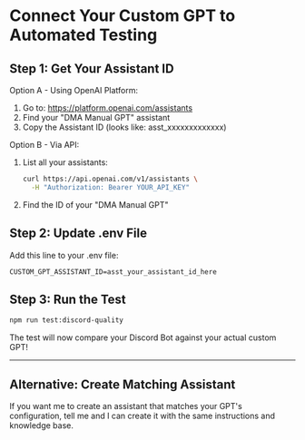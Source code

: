 # Connect Your Custom GPT to Automated Testing

## Step 1: Get Your Assistant ID

Option A - Using OpenAI Platform:
1. Go to: https://platform.openai.com/assistants
2. Find your "DMA Manual GPT" assistant
3. Copy the Assistant ID (looks like: asst_xxxxxxxxxxxxx)

Option B - Via API:
1. List all your assistants:
   ```bash
   curl https://api.openai.com/v1/assistants \
     -H "Authorization: Bearer YOUR_API_KEY"
   ```
2. Find the ID of your "DMA Manual GPT"

## Step 2: Update .env File

Add this line to your .env file:
```env
CUSTOM_GPT_ASSISTANT_ID=asst_your_assistant_id_here
```

## Step 3: Run the Test

```bash
npm run test:discord-quality
```

The test will now compare your Discord Bot against your actual custom GPT!

---

## Alternative: Create Matching Assistant

If you want me to create an assistant that matches your GPT's configuration,
tell me and I can create it with the same instructions and knowledge base.
